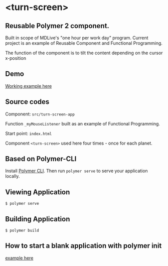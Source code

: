 # \<turn-screen\>
## Reusable Polymer 2 component.
Built in scope of MDLive's "one hour per work day" program.
Current project is an example of Reusable Component and Functional Programming.

The function of the component is to tilt the content depending on the cursor x-position  

## Demo
[Working example here](http://webgoodmood.com/component/turn-screen/turn-screen/build/default/)

## Source codes
Component: `src/turn-screen-app`

Function `_myMouseListener` built as an example of Functional Programming.

Start point: `index.html`

Component `<turn-screen>` used here four times - once for each planet.

## Based on Polymer-CLI

Install [Polymer CLI](https://www.npmjs.com/package/polymer-cli). Then run `polymer serve` to serve your application locally.

## Viewing Application

```
$ polymer serve
```

## Building Application

```
$ polymer build
```

## How to start a blank application with polymer init
[example here](https://www.polymer-project.org/2.0/start/install-2-0)